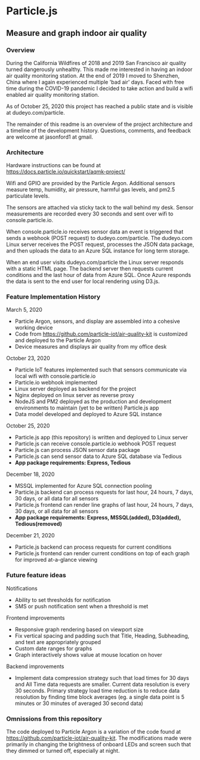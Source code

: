 # Particle.js
## Measure and graph indoor air quality

### Overview
During the California Wildfires of 2018 and 2019 San Francisco air quality turned dangerously unhealthy. This made me interested in having an indoor air quality monitoring station. At the end of 2019 I moved to Shenzhen, China where I again experienced multiple 'bad air' days. Faced with free time during the COVID-19 pandemic I decided to take action and build a wifi enabled air quality monitoring station.

As of October 25, 2020 this project has reached a public state and is visible at dudeyo.com/particle.

The remainder of this readme is an overview of the project architecture and a timeline of the development history. Questions, comments, and feedback are welcome at jasonford1 at gmail.

### Architecture
Hardware instructions can be found at https://docs.particle.io/quickstart/aqmk-project/

Wifi and GPIO are provided by the Particle Argon. Additional sensors measure temp, humidity, air pressure, harmful gas levels, and pm2.5 particulate levels.

The sensors are attached via sticky tack to the wall behind my desk. Sensor measurements are recorded every 30 seconds and sent over wifi to console.particle.io.

When console.particle.io receives sensor data an event is triggered that sends a webhook (POST request) to dudeyo.com/particle. The dudeyo.com Linux server receives the POST request, processes the JSON data package, and then uploads the data to an Azure SQL instance for long term storage.

When an end user visits dudeyo.com/particle the Linux server responds with a static HTML page. The backend server then requests current conditions and the last hour of data from Azure SQL. Once Azure responds the data is sent to the end user for local rendering using D3.js.

### Feature Implementation History
March 5, 2020
 - Particle Argon, sensors, and display are assembled into a cohesive working device
 - Code from https://github.com/particle-iot/air-quality-kit is customized and deployed to the Particle Argon
 - Device measures and displays air quality from my office desk

October 23, 2020
 - Particle IoT features implemented such that sensors communicate via local wifi with console.particle.io
 - Particle.io webhook implemented
 - Linux server deployed as backend for the project
 - Nginx deployed on linux server as reverse proxy
 - NodeJS and PM2 deployed as the production and development environments to maintain (yet to be written) Particle.js app
 - Data model developed and deployed to Azure SQL instance

October 25, 2020
 - Particle.js app (this repository) is written and deployed to Linux server
 - Particle.js can receive console.particle.io webhook POST request
 - Particle.js can process JSON sensor data package
 - Particle.js can send sensor data to Azure SQL database via Tedious
 - **App package requirements: Express, Tedious**

December 18, 2020
 - MSSQL implemented for Azure SQL connection pooling
 - Particle.js backend can process requests for last hour, 24 hours, 7 days, 30 days, or all data for all sensors
 - Particle.js frontend can render line graphs of last hour, 24 hours, 7 days, 30 days, or all data for all sensors
 - **App package requirements: Express, MSSQL(added), D3(added), Tedious(removed)**

December 21, 2020
 - Particle.js backend can process requests for current conditions
 - Particle.js frontend can render current conditions on top of each graph for improved at-a-glance viewing

### Future feature ideas
Notifications
 - Ability to set thresholds for notification
 - SMS or push notification sent when a threshold is met

Frontend improvements
 - Responsive graph rendering based on viewport size
 - Fix vertical spacing and padding such that Title, Heading, Subheading, and text are appropriately grouped
 - Custom date ranges for graphs
 - Graph interactively shows value at mouse location on hover

Backend improvements
 - Implement data compression strategy such that load times for 30 days and All Time data requests are smaller. Current data resolution is every 30 seconds. Primary strategy load time reduction is to reduce data resolution by finding time block averages (eg. a single data point is 5 minutes or 30 minutes of averaged 30 second data)

 ### Omnissions from this repository
 The code deployed to Particle Argon is a variation of the code found at https://github.com/particle-iot/air-quality-kit. The modifications made were primarily in changing the brightness of onboard LEDs and screen such that they dimmed or turned off, especially at night.
